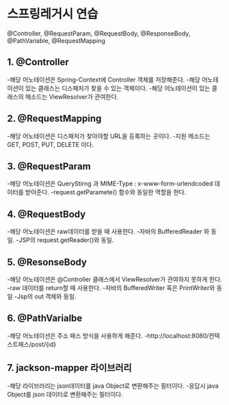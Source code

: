 # 스프링레거시 연습
@Controller, @RequestParam, @RequestBody, @ResponseBody, @PathVariable, @RequestMapping

## 1. @Controller
-해당 어노테이션은 Spring-Context에 Controller 객체를 저장해준다.
-해당 어노테이션이 있는 클래스는 디스패처가 찾을 수 있는 객체이다.
-해당 어노테이션이 있는 클래스의 메소드는 ViewResolver가 관여한다.

## 2. @RequestMapping
-해당 어노테이션은 디스패처가 찾아야할 URL을 등록하는 곳이다.
-지원 메소드는 GET, POST, PUT, DELETE 이다.

## 3. @RequestParam
-해당 어노테이션은 QueryStirng 과 MIME-Type : x-www-form-urlendcoded 데이터를 받아준다.
-request.getParamete() 함수와 동일한 역할을 한다.

## 4. @RequestBody
-해당 어노테이션은 raw데이터를 받을 때 사용한다.
-자바의 BufferedReader 와 동일.
-JSP의 request.getReader()와 동일.

## 5. @ResonseBody
-해당 어노테이션은 @Controller 클래스에서 ViewResolver가 관여하지 못하게 한다.
-raw 데이터를 return할 때 사용한다.
-자바의 BufferedWriter 혹은 PrintWriter와 동일
-Jsp의 out 객체와 동일.

## 6. @PathVarialbe
-해당 어노테이션은 주소 패스 방식을 사용하게 해준다.
-http://localhost:8080/컨텍스트패스/post/{id}

## 7. jackson-mapper 라이브러리
-해당 라이브러리는 json데이터를 java Object로 변환해주는 필터이다.
-응답시 java Object를 json 데이터로 변환해주는 필터이다.